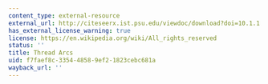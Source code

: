 ```yaml
---
content_type: external-resource
external_url: http://citeseerx.ist.psu.edu/viewdoc/download?doi=10.1.1.88.9825&rep=rep1&type=pdf
has_external_license_warning: true
license: https://en.wikipedia.org/wiki/All_rights_reserved
status: ''
title: Thread Arcs
uid: f7faef8c-3354-4858-9ef2-1823cebc681a
wayback_url: ''
---
```

